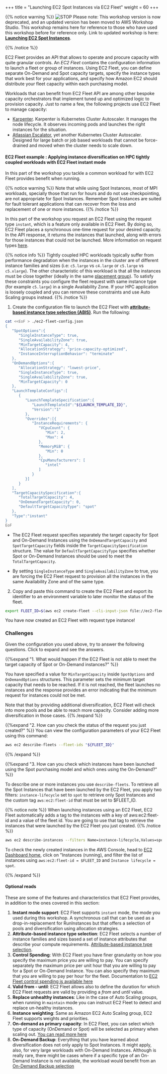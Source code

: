 +++
title = "Launching EC2 Spot Instances via EC2 Fleet"
weight = 60
+++

{{% notice warning %}}
![STOP](../images/stop_small.png)
Please note: This workshop version is now deprecated, and an updated version has been moved to AWS Workshop Studio. This workshop remains here for reference to those who have used this workshop before for reference only. Link to updated workshop is here: **[Launching EC2 Spot Instances](https://catalog.us-east-1.prod.workshops.aws/workshops/36a2c2bb-b92d-4428-8626-3a75df01efcc/en-US)**.

{{% /notice %}}

EC2 Fleet provides an API that allows to operate and procure capacity with quite granular controls. An *EC2 Fleet* contains the configuration information to launch a fleet or group of instances. Using EC2 Fleet, you can define separate On-Demand and Spot capacity targets, specify the instance types that work best for your applications, and specify how Amazon EC2 should distribute your fleet capacity within each purchasing model.

Workloads that can benefit from EC2 Fleet API are among other bespoke capacity orchestrators that implement tuned up and optimized logic to provision capacity. Just to name a few, the following projects use EC2 Fleet to manage capacity:

* [Karpenter](https://github.com/awslabs/karpenter). Karpenter is Kubernetes Cluster Autoscaler. It manages the node lifecycle. It observes incoming pods and launches the right instances for the situation.
* [Atlassian Escalator](https://github.com/atlassian/escalator), yet another Kubernetes Cluster Autoscaler. Designed for large batch or job based workloads that cannot be force-drained and moved when the cluster needs to scale down.

#### EC2 Fleet example : Applying instance diversification on HPC tightly coupled workloads with EC2 Fleet instant mode

In this part of the workshop you tackle a common workload for with EC2 Fleet provides benefit when running.

{{% notice warning %}}
Note that while using Spot Instances, most of MPI workloads, specially those that run for hours and do not use checkpointing, are not appropriate for Spot Instances. Remember Spot Instances are suited for fault tolerant applications that can recover from the loss and replacement of one or more instances.
{{% /notice %}}

In this part of the workshop you request an EC2 Fleet using the request type `instant`, which is a feature only available in EC2 Fleet. By doing so, EC2 Fleet places a synchronous one-time request for your desired capacity. In the API response, it returns the instances that launched, along with errors for those instances that could not be launched. More information on request types [here](https://docs.aws.amazon.com/AWSEC2/latest/UserGuide/ec2-fleet-configuration-strategies.html#ec2-fleet-request-type).

{{% notice info %}}
Tightly coupled HPC workloads typically suffer from performance degradation when the instances in the cluster are of different instance families and sizes (i.e: `c5.large` vs `c4.large` or `c5.large` vs `c5.xlarge`). The other characteristic of this workload is that all the instances must be close together (ideally in the same [placement group](https://docs.aws.amazon.com/AWSEC2/latest/UserGuide/placement-groups.html)). To satisfy these constraints you configure the fleet request with same instance type (for example `c5.large`) in a single Availability Zone. If your HPC application is loosely coupled and you can remove these constraints and use Auto Scaling groups instead.
{{% /notice %}}

1. Create the configuration file to launch the EC2 Fleet with [**attribute-based instance type selection (ABIS)**](https://docs.aws.amazon.com/autoscaling/ec2/userguide/create-asg-instance-type-requirements.html). Run the following:

```bash
cat <<EoF > ./ec2-fleet-config.json
{
   "SpotOptions":{
      "SingleInstanceType": true,
      "SingleAvailabilityZone": true,
      "MinTargetCapacity": 4,
      "AllocationStrategy": "price-capacity-optimized",
      "InstanceInterruptionBehavior": "terminate"
   },
   "OnDemandOptions":{
      "AllocationStrategy": "lowest-price",
      "SingleInstanceType": true,
      "SingleAvailabilityZone": true,
      "MinTargetCapacity": 0
   },
   "LaunchTemplateConfigs":[
      {
         "LaunchTemplateSpecification":{
            "LaunchTemplateId":"${LAUNCH_TEMPLATE_ID}",
            "Version":"1"
         },
         "Overrides":[{
            "InstanceRequirements": {
               "VCpuCount": {
                  "Min": 2, 
                  "Max": 4
               },
               "MemoryMiB": {
                  "Min": 0
               },
               "CpuManufacturers": [
                  "intel"
               ]
            }
         }]
      }
   ],
   "TargetCapacitySpecification":{
      "TotalTargetCapacity": 4,
      "OnDemandTargetCapacity": 0,
      "DefaultTargetCapacityType": "spot"
   },
   "Type":"instant"
}
EoF
```

- The EC2 Fleet request specifies separately the target capacity for Spot and On-Demand Instances using the `OnDemandTargetCapacity` and `SpotTargetCapacity` fields inside the `TargetCapacitySpecification` structure. The value for `DefaultTargetCapacityType` specifies whether Spot or On-Demand Instances should be used to meet the `TotalTargetCapacity`.

- By setting `SingleInstanceType` and `SingleAvailabilityZone` to true, you are forcing the EC2 Fleet request to provision all the instances in the same Availability Zone and of the same type.  

2. Copy and paste this command to create the EC2 Fleet and export its identifier to an environment variable to later monitor the status of the fleet.

```bash
export FLEET_ID=$(aws ec2 create-fleet --cli-input-json file://ec2-fleet-config.json | jq -r '.FleetId')
```

You have now created an EC2 Fleet with request type instance!

### Challenges
Given the configuration you used above, try to answer the following questions. Click to expand and see the answers. 

{{%expand "1. What would happen if the EC2 Fleet is not able to meet the target capacity of Spot or On-Demand instances?" %}}

You have specified a value for `MinTargetCapacity` inside `SpotOptions` and `OnDemandOptions` structures. This parameter sets the minimum target capacity that needs to be reached. If it is not reached, the fleet launches no instances and the response provides an error indicating that the minimum request for instances could not be met.

Note that that by providing additional diversification, EC2 Fleet will check into more pools and be able to reach more capacity. Consider adding more diversification in those cases.
{{% /expand %}}

{{%expand "2. How can you check the status of the request you just created?" %}}
You can view the configuration parameters of your EC2 Fleet using this command:

```bash
aws ec2 describe-fleets --fleet-ids "${FLEET_ID}"
```
{{% /expand %}}

{{%expand "3. How can you check which instances have been launched using the Spot purchasing model and which ones using the On-Demand?" %}}

To describe one or more instances you use `describe-fleets`. To retrieve all the Spot Instances that have been launched by the EC2 Fleet, you apply two filters: `instance-lifecycle` set to `spot` to retrieve only Spot Instances and the custom tag `aws:ec2:fleet-id` that must be set to $FLEET_ID.

{{% notice note %}}
When launching instances using an EC2 Fleet, EC2 Fleet automatically adds a tag to the instances with a key of aws:ec2:fleet-id and a value of the fleet id. You are going to use that tag to retrieve the instances that were launched by the EC2 Fleet you just created. 
{{% /notice %}}

```bash
aws ec2 describe-instances --filters Name=instance-lifecycle,Values=spot Name=tag:aws:ec2:fleet-id,Values=${FLEET_ID} Name=instance-state-name,Values=running --query "Reservations[*].Instances[*].[InstanceId]" --output text
```

To check the newly created instances in the AWS Console, head to [EC2 Dashboard home](https://console.aws.amazon.com/ec2/home?#Home:), click on "Instances (running), and filter the list of instances using `aws:ec2:fleet-id = $FLEET_ID` and `Instance lifecycle = spot`.

{{% /expand %}}

#### Optional reads

These are some of the features and characteristics that EC2 Fleet provides, in addition to the ones covered in this section:

1. **Instant mode support**: EC2 Fleet supports `instant` mode, the mode you used during this workshop. A synchronous call that can be used as a drop-in-replacement for RunInstances but that offers a selection of pools and diversification using allocation strategies.
1. **Attribute-based instance type selection**: EC2 Fleet selects a number of instance families and sizes based a set of instance attributes that describe your compute requirements. [Attribute-based instance type selection](https://docs.aws.amazon.com/AWSEC2/latest/UserGuide/ec2-fleet-attribute-based-instance-type-selection.html).
1. **Control Spending**: With EC2 Fleet you have finer granularity on how you specify the maximum price you are willing to pay. You can specify separately the maximum price per unit hour that you are willing to pay for a Spot or On-Demand Instance. You can also specify they maximum that you are willing to pay per hour for the fleet. Documentation to [EC2 Fleet control spending is available here](https://docs.aws.amazon.com/AWSEC2/latest/UserGuide/ec2-fleet-configuration-strategies.html#ec2-fleet-control-spending)
1. **Valid from - until**: EC2 Fleet allows also to define the duration for which EC2 Fleet requests are valid by providing a *from* and *until* value.
1. **Replace unhealthy instances**: Like in the case of Auto Scaling groups, when running in `maintain` mode you can instruct EC2 Fleet to detect and replace un-healthy instances.
1. **Instance weighting**: Same as Amazon EC2 Auto Scaling group, EC2 Fleet supports weights and priorities.
1. **On-demand as primary capacity**: In EC2 Fleet, you can select which type of capacity (OnDemand or Spot) will be selected as primary when scaling out. [You can read more here](https://docs.aws.amazon.com/AWSEC2/latest/UserGuide/ec2-fleet-configuration-strategies.html#ec2-fleet-on-demand-walkthrough)
1. **On-Demand Backup**: Everything that you have learned about diversification does not only apply to Spot Instances. It might apply, also, for very large workloads with On-Demand Instances. Although is really rare, there might be cases where if a specific type of an On-Demand Instance is not available, the workload would benefit from an [On-Demand Backup selection](https://docs.aws.amazon.com/AWSEC2/latest/UserGuide/ec2-fleet-configuration-strategies.html#ec2-fleet-on-demand-backup)